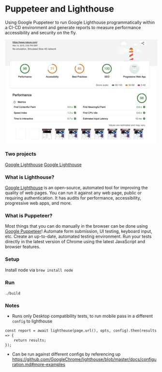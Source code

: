 #  Puppeteer and  Lighthouse
Using Google Puppeteer to run Google Lighthouse programmatically within a CI-CD environment and generate reports to measure performance accessibility and security on the fly.

![Report sample against nature.com](lighthouse-puppeteer.png)

### Two projects
[Google Lighthouse](./lighthouse-puppeteer)
[Google Lighthouse](./lighthouse-puppeteer-slack)

### What is Lighthouse?
[Google Lighthouse](https://developers.google.com/web/tools/lighthouse/) is an open-source, automated tool for improving the quality of web pages. You can run it against any web page, public or requiring authentication. It has audits for performance, accessibility, progressive web apps, and more.

### What is Puppeteer?
 Most things that you can do manually in the browser can be done using [Google Puppeteer](https://developers.google.com/web/tools/puppeteer/)! Automate form submission, UI testing, keyboard input, etc. Create an up-to-date, automated testing environment. Run your tests directly in the latest version of Chrome using the latest JavaScript and browser features.

### Setup 
Install node via `brew install node`

### Run
`./build`


### Notes
* Runs only Desktop compatibility tests, to run mobile pass in a different `config` to lighthouse 
``` 
const report = await lighthouse(page.url(), opts, config).then(results => {
    return results;
});
```
* Can be run against different configs by referencing up https://github.com/GoogleChrome/lighthouse/blob/master/docs/configuration.md#more-examples
